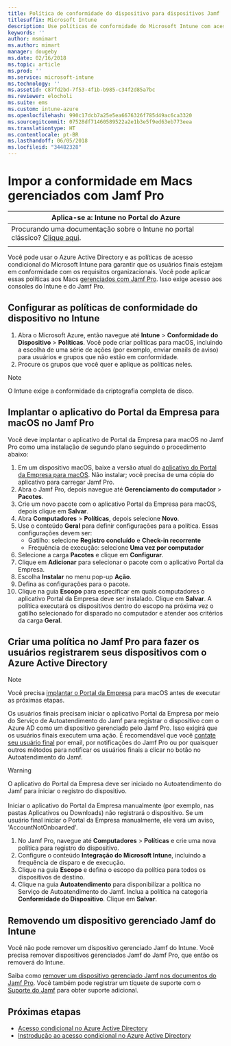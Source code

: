 ```yaml
---
title: Política de conformidade do dispositivo para dispositivos Jamf
titlesuffix: Microsoft Intune
description: Use políticas de conformidade do Microsoft Intune com acesso condicional do Azure Active Directory para ajudar a proteger dispositivos gerenciados pelo Jamf.
keywords: ''
author: msmimart
ms.author: mimart
manager: dougeby
ms.date: 02/16/2018
ms.topic: article
ms.prod: ''
ms.service: microsoft-intune
ms.technology: ''
ms.assetid: c87fd2bd-7f53-4f1b-b985-c34f2d85a7bc
ms.reviewer: elocholi
ms.suite: ems
ms.custom: intune-azure
ms.openlocfilehash: 990c17dcb7a25e5ea6676326f785d49ac6ca3320
ms.sourcegitcommit: 07528df71460589522a2e1b3e5f9ed63eb773eea
ms.translationtype: HT
ms.contentlocale: pt-BR
ms.lasthandoff: 06/05/2018
ms.locfileid: "34482328"
---
```

# <a name="enforce-compliance-on-macs-managed-with-jamf-pro"></a>Impor a conformidade em Macs gerenciados com Jamf Pro

|Aplica-se a: Intune no Portal do Azure |
|--|
|Procurando uma documentação sobre o Intune no portal clássico? [Clique aqui](/intune/introduction-intune?toc=/intune-classic/toc.json).|
| |

Você pode usar o Azure Active Directory e as políticas de acesso condicional do Microsoft Intune para garantir que os usuários finais estejam em conformidade com os requisitos organizacionais. Você pode aplicar essas políticas aos Macs [gerenciados com Jamf Pro](conditional-access-integrate-jamf.md). Isso exige acesso aos consoles do Intune e do Jamf Pro.

## <a name="set-up-device-compliance-policies-in-intune"></a>Configurar as políticas de conformidade do dispositivo no Intune

1. Abra o Microsoft Azure, então navegue até **Intune** > **Conformidade do Dispositivo** > **Políticas**. Você pode criar políticas para macOS, incluindo a escolha de uma série de ações (por exemplo, enviar emails de aviso) para usuários e grupos que não estão em conformidade.
2. Procure os grupos que você quer e aplique as políticas neles.

> [!Note]
> O Intune exige a conformidade da criptografia completa de disco.

## <a name="deploy-the-company-portal-app-for-macos-in-jamf-pro"></a>Implantar o aplicativo do Portal da Empresa para macOS no Jamf Pro

Você deve implantar o aplicativo de Portal da Empresa para macOS no Jamf Pro como uma instalação de segundo plano seguindo o procedimento abaixo:

1. Em um dispositivo macOS, baixe a versão atual do [aplicativo do Portal da Empresa para macOS](https://go.microsoft.com/fwlink/?linkid=862280). Não instalar; você precisa de uma cópia do aplicativo para carregar Jamf Pro.
2. Abra o Jamf Pro, depois navegue até **Gerenciamento do computador** > **Pacotes**.
3. Crie um novo pacote com o aplicativo Portal da Empresa para macOS, depois clique em **Salvar**.
4. Abra **Computadores** > **Políticas**, depois selecione **Novo**.
5. Use o conteúdo **Geral** para definir configurações para a política. Essas configurações devem ser:
   - Gatilho: selecione **Registro concluído** e **Check-in recorrente**
   - Frequência de execução: selecione **Uma vez por computador**
6. Selecione a carga **Pacotes** e clique em **Configurar**.
7. Clique em **Adicionar** para selecionar o pacote com o aplicativo Portal da Empresa.
8. Escolha **Instalar** no menu pop-up **Ação**.
9. Defina as configurações para o pacote.
10. Clique na guia **Escopo** para especificar em quais computadores o aplicativo Portal da Empresa deve ser instalado. Clique em **Salvar**. A política executará os dispositivos dentro do escopo na próxima vez o gatilho selecionado for disparado no computador e atender aos critérios da carga **Geral**.

## <a name="create-a-policy-in-jamf-pro-to-have-users-register-their-devices-with-azure-active-directory"></a>Criar uma política no Jamf Pro para fazer os usuários registrarem seus dispositivos com o Azure Active Directory

> [!NOTE]
> Você precisa [implantar o Portal da Empresa](conditional-access-assign-jamf.md#require-the-company-portal-app-for-macos) para macOS antes de executar as próximas etapas.  

Os usuários finais precisam iniciar o aplicativo Portal da Empresa por meio do Serviço de Autoatendimento do Jamf para registrar o dispositivo com o Azure AD como um dispositivo gerenciado pelo Jamf Pro. Isso exigirá que os usuários finais executem uma ação. É recomendável que você [contate seu usuário final](end-user-educate.md) por email, por notificações do Jamf Pro ou por quaisquer outros métodos para notificar os usuários finais a clicar no botão no Autoatendimento do Jamf.

> [!WARNING]
> O aplicativo do Portal da Empresa deve ser iniciado no Autoatendimento do Jamf para iniciar o registro do dispositivo. <br><br>Iniciar o aplicativo do Portal da Empresa manualmente (por exemplo, nas pastas Aplicativos ou Downloads) não registrará o dispositivo. Se um usuário final iniciar o Portal da Empresa manualmente, ele verá um aviso, 'AccountNotOnboarded'.

1. No Jamf Pro, navegue até **Computadores** > **Políticas** e crie uma nova política para registro do dispositivo.
2. Configure o conteúdo **Integração do Microsoft Intune**, incluindo a frequência de disparo e de execução.
3. Clique na guia **Escopo** e defina o escopo da política para todos os dispositivos de destino.
4. Clique na guia **Autoatendimento** para disponibilizar a política no Serviço de Autoatendimento do Jamf. Inclua a política na categoria **Conformidade do Dispositivo**. Clique em **Salvar**.

## <a name="removing-a-jamf-managed-device-from-intune"></a>Removendo um dispositivo gerenciado Jamf do Intune

Você não pode remover um dispositivo gerenciado Jamf do Intune. Você precisa remover dispositivos gerenciados Jamf do Jamf Pro, que então os removerá do Intune. 

Saiba como [remover um dispositivo gerenciado Jamf nos documentos do Jamf Pro](https://www.jamf.com/jamf-nation/articles/80/unmanaging-computers-while-preserving-their-inventory-information). Você também pode registrar um tíquete de suporte com o [Suporte do Jamf](https://www.jamf.com/support/) para obter suporte adicional. 

## <a name="next-steps"></a>Próximas etapas

- [Acesso condicional no Azure Active Directory](https://docs.microsoft.com/azure/active-directory/active-directory-conditional-access-azure-portal)
- [Instrodução ao acesso condicional no Azure Active Directory](https://docs.microsoft.com/azure/active-directory/active-directory-conditional-access-azure-portal-get-started)
